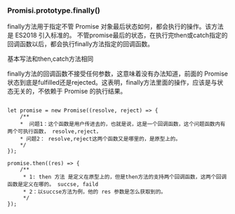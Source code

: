 ### Promisi.prototype.finally()


finally方法用于指定不管 Promise 对象最后状态如何，都会执行的操作。该方法是 ES2018 引入标准的。
不管promise最后的状态，在执行完then或catch指定的回调函数以后，都会执行finally方法指定的回调函数。

基本写法和then,catch方法相同

finally方法的回调函数不接受任何参数，这意味着没有办法知道，前面的 Promise 状态到底是fulfilled还是rejected。这表明，finally方法里面的操作，应该是与状态无关的，不依赖于 Promise 的执行结果。

```script

let promise = new Promise((resolve, reject) => {
    /**
    *  问题1：这个函数是用户传进去的，也就是说，这是一个回调函数，这个问题函数内有两个可执行函数， resolve,reject，
    * 问题2： resolve,reject这两个函数又是哪里的，是原型上的。
    */
});

promise.then((res) => {
    /**
     * 1: then 方法 是定义在原型上的，但是then方法的支持两个回调函数，这两个回调函数是定义在哪的。 succse, faild
     * 2：以succse方法为例，他的 res 参数是怎么获取到的。
     */
});
    
```
